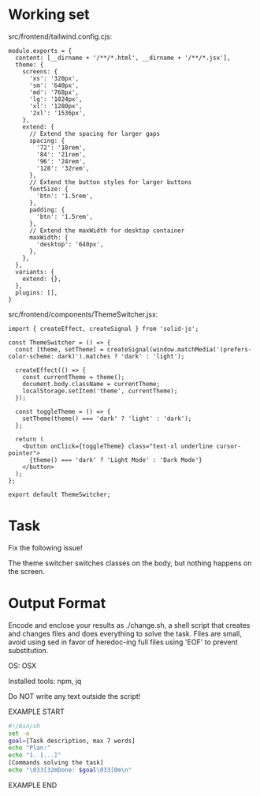 # Working set

src/frontend/tailwind.config.cjs:
```
module.exports = {
  content: [__dirname + '/**/*.html', __dirname + '/**/*.jsx'],
  theme: {
    screens: {
      'xs': '320px',
      'sm': '640px',
      'md': '768px',
      'lg': '1024px',
      'xl': '1280px',
      '2xl': '1536px',
    },
    extend: {
      // Extend the spacing for larger gaps
      spacing: {
        '72': '18rem',
        '84': '21rem',
        '96': '24rem',
        '128': '32rem',
      },
      // Extend the button styles for larger buttons
      fontSize: {
        'btn': '1.5rem',
      },
      padding: {
        'btn': '1.5rem',
      },
      // Extend the maxWidth for desktop container
      maxWidth: {
        'desktop': '640px',
      },
    },
  },
  variants: {
    extend: {},
  },
  plugins: [],
}

```

src/frontend/components/ThemeSwitcher.jsx:
```
import { createEffect, createSignal } from 'solid-js';

const ThemeSwitcher = () => {
  const [theme, setTheme] = createSignal(window.matchMedia('(prefers-color-scheme: dark)').matches ? 'dark' : 'light');

  createEffect(() => {
    const currentTheme = theme();
    document.body.className = currentTheme;
    localStorage.setItem('theme', currentTheme);
  });

  const toggleTheme = () => {
    setTheme(theme() === 'dark' ? 'light' : 'dark');
  };

  return (
    <button onClick={toggleTheme} class="text-xl underline cursor-pointer">
      {theme() === 'dark' ? 'Light Mode' : 'Dark Mode'}
    </button>
  );
};

export default ThemeSwitcher;

```


# Task

Fix the following issue!

The theme switcher switches classes on the body, but nothing happens on the screen.


# Output Format

Encode and enclose your results as ./change.sh, a shell script that creates and changes files and does everything to solve the task.
Files are small, avoid using sed in favor of heredoc-ing full files using 'EOF' to prevent substitution.

OS: OSX

Installed tools: npm, jq


Do NOT write any text outside the script!

EXAMPLE START

```sh
#!/bin/sh
set -e
goal=[Task description, max 7 words]
echo "Plan:"
echo "1. [...]"
[Commands solving the task]
echo "\033[32mDone: $goal\033[0m\n"
```

EXAMPLE END

